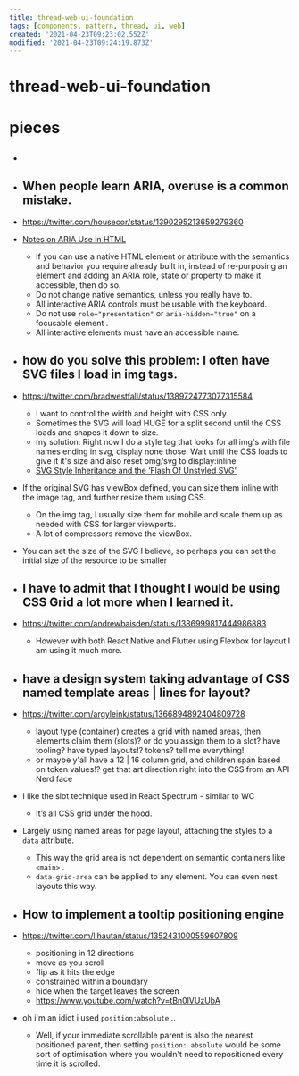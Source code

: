 ```yaml
---
title: thread-web-ui-foundation
tags: [components, pattern, thread, ui, web]
created: '2021-04-23T09:23:02.552Z'
modified: '2021-04-23T09:24:19.873Z'
---
```


# thread-web-ui-foundation

# pieces

- ## 

- ## When people learn ARIA, overuse is a common mistake. 
- https://twitter.com/housecor/status/1390295213659279360
- [Notes on ARIA Use in HTML](https://www.w3.org/TR/using-aria/)
  - If you can use a native HTML element or attribute with the semantics and behavior you require already built in, instead of re-purposing an element and adding an ARIA role, state or property to make it accessible, then do so.
  - Do not change native semantics, unless you really have to.
  - All interactive ARIA controls must be usable with the keyboard.
  - Do not use `role="presentation"` or `aria-hidden="true"` on a focusable element .
  - All interactive elements must have an accessible name.

- ## how do you solve this problem: I often have SVG files I load in img tags. 
- https://twitter.com/bradwestfall/status/1389724773077315584
  - I want to control the width and height with CSS only. 
  - Sometimes the SVG will load HUGE for a split second until the CSS loads and shapes it down to size.
  - my solution: Right now I do a style tag that looks for all img's with file names ending in svg, display none those. Wait until the CSS loads to give it it's size and also reset omg/svg to display:inline
  - [SVG Style Inheritance and the ‘Flash Of Unstyled SVG’](https://www.sarasoueidan.com/blog/svg-style-inheritance-and-fousvg/)
- If the original SVG has viewBox defined, you can size them inline with the image tag, and further resize them using CSS. 
  - On the img tag, I usually size them for mobile and scale them up as needed with CSS for larger viewports. 
  - A lot of compressors remove the viewBox.
- You can set the size of the SVG I believe, so perhaps you can set the initial size of the resource to be smaller

- ## I have to admit that I thought I would be using CSS Grid a lot more when I learned it. 
- https://twitter.com/andrewbaisden/status/1386999817444986883
  - However with both React Native and Flutter using Flexbox for layout I am using it much more.

- ## have a design system taking advantage of CSS named template areas | lines for layout?
- https://twitter.com/argyleink/status/1366894892404809728
  - layout type (container) creates a grid with named areas, then elements claim them (slots)? or do you assign them to a slot? have tooling? have typed layouts!? tokens? tell me everything!
  - or maybe y'all have a 12 | 16 column grid, and children span based on token values!? get that art direction right into the CSS from an API Nerd face
- I like the slot technique used in React Spectrum - similar to WC
  - It’s all CSS grid under the hood.
- Largely using named areas for page layout, attaching the styles to a `data` attribute. 
  - This way the grid area is not dependent on semantic containers like `<main>` . 
  - `data-grid-area` can be applied to any element. You can even nest layouts this way.

- ## How to implement a tooltip positioning engine
- https://twitter.com/lihautan/status/1352431000559607809
  - positioning in 12 directions
  - move as you scroll
  - flip as it hits the edge
  - constrained within a boundary
  - hide when the target leaves the screen
  - https://www.youtube.com/watch?v=tBn0lVUzUbA
- oh i'm an idiot i used `position:absolute` ..
  - Well, if your immediate scrollable parent is also the nearest positioned parent, then setting `position: absolute` would be some sort of optimisation where you wouldn't need to repositioned every time it is scrolled.
